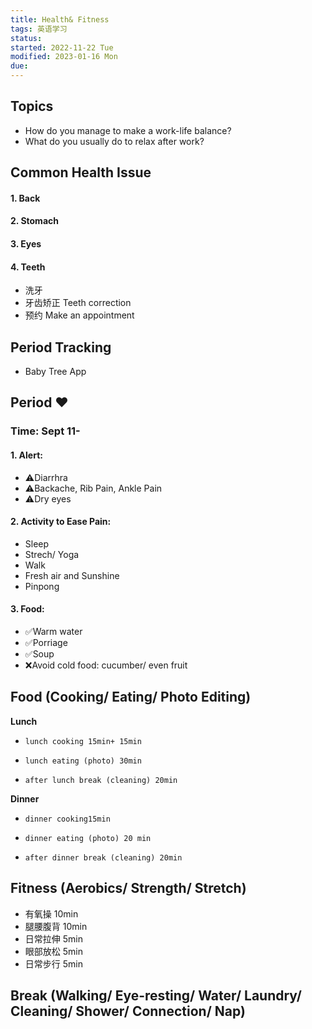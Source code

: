 ```yaml
---
title: Health& Fitness
tags: 英语学习  
status: 
started: 2022-11-22 Tue
modified: 2023-01-16 Mon
due: 
---
```

## Topics
- How do you manage to make a work-life balance?
- What do you usually do to relax after work?
## Common Health Issue
#### 1. Back
#### 2. Stomach
#### 3. Eyes
#### 4. Teeth
- 洗牙 
- 牙齿矫正 Teeth correction
- 预约 Make an appointment 
## Period Tracking
- Baby Tree App
## Period ❤️
### Time: Sept 11-
#### 1. Alert: 
- ⚠️Diarrhra
- ⚠️Backache, Rib Pain, Ankle Pain
- ⚠️Dry eyes
#### 2. Activity to Ease Pain: 
- Sleep
- Strech/ Yoga
- Walk
- Fresh air and Sunshine
- Pinpong
#### 3. Food:
- ✅Warm water
- ✅Porriage 
- ✅Soup
- ❌Avoid cold food: cucumber/ even fruit
## Food (Cooking/ Eating/ Photo Editing)
**Lunch**
   -     lunch cooking 15min+ 15min
   -     lunch eating (photo) 30min
   -     after lunch break (cleaning) 20min
**Dinner**
   -     dinner cooking15min
   -     dinner eating (photo) 20 min
   -     after dinner break (cleaning) 20min
## Fitness (Aerobics/ Strength/ Stretch)
   - 有氧操 10min
   - 腿腰腹背 10min
   - 日常拉伸 5min
   - 眼部放松 5min
   - 日常步行 5min
## Break (Walking/ Eye-resting/ Water/ Laundry/ Cleaning/ Shower/ Connection/ Nap)

